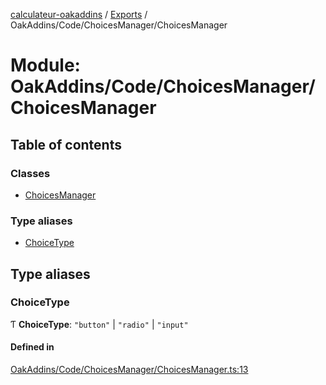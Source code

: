 [calculateur-oakaddins](../README.md) / [Exports](../modules.md) / OakAddins/Code/ChoicesManager/ChoicesManager

# Module: OakAddins/Code/ChoicesManager/ChoicesManager

## Table of contents

### Classes

- [ChoicesManager](../classes/oakaddins_code_choicesmanager_choicesmanager.choicesmanager.md)

### Type aliases

- [ChoiceType](oakaddins_code_choicesmanager_choicesmanager.md#choicetype)

## Type aliases

### ChoiceType

Ƭ **ChoiceType**: ``"button"`` \| ``"radio"`` \| ``"input"``

#### Defined in

[OakAddins/Code/ChoicesManager/ChoicesManager.ts:13](https://github.com/P0ulpy/Configurateur-OakAddins/blob/6c35e95/src/OakAddins/Code/ChoicesManager/ChoicesManager.ts#L13)
